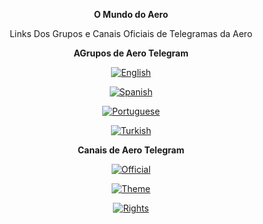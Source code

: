 <div align="center">

**O Mundo do Aero**

Links Dos Grupos e Canais Oficiais de Telegramas da Aero

**AGrupos de Aero Telegram**

[![English](https://custom-icon-badges.demolab.com/badge/Aero%20Mods-Grupo%20de%20Inglês-blue?logo=telegram1&logoColor=white)](https://t.me/aerowhatsapp)

[![Spanish](https://custom-icon-badges.demolab.com/badge/Aero%20Mods-Grupo%20de%20Espanhol-blue?logo=telegram1&logoColor=white)](https://t.me/aeromods_espanol)

[![Portuguese](https://custom-icon-badges.demolab.com/badge/Aero%20Mods-Grupo%20de%20Português-blue?logo=telegram1&logoColor=white)](https://t.me/aeromods_portuguese)

[![Turkish](https://custom-icon-badges.demolab.com/badge/%20Aero%20Mods-Grupo%20de%20Turco-blue?logo=telegram1&logoColor=white)](https://t.me/aeromods_turkce)

**Canais de Aero Telegram**

[![Official](https://custom-icon-badges.demolab.com/badge/%20Aero%20Mods-Canal%20Oficial-orange?logo=telegram1&logoColor=white)](https://t.me/aerolla)

[![Theme](https://custom-icon-badges.demolab.com/badge/%20Canal%20de%20Publicação%20de%20Tema-orange?logo=color-palette-1&logoColor=white)](https://t.me/all_aero_themes)

[![Rights](https://custom-icon-badges.demolab.com/badge/Copyrights%20-AeroInsta%E3%85%A4-green?logo=copyright1&logoColor=white)](https://github.com/ikx7a)

</div>
